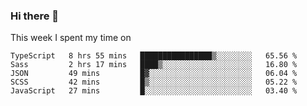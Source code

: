 ### Hi there 👋

<!--
**qiruohan/qiruohan** is a ✨ _special_ ✨ repository because its `README.md` (this file) appears on your GitHub profile.

Here are some ideas to get you started:

- 🔭 I’m currently working on ...
- 🌱 I’m currently learning ...
- 👯 I’m looking to collaborate on ...
- 🤔 I’m looking for help with ...
- 💬 Ask me about ...
- 📫 How to reach me: ...
- 😄 Pronouns: ...
- ⚡ Fun fact: ...
-->

This week I spent my time on 
<!--START_SECTION:waka-->
```text
TypeScript   8 hrs 55 mins   ████████████████▒░░░░░░░░   65.56 % 
Sass         2 hrs 17 mins   ████▒░░░░░░░░░░░░░░░░░░░░   16.80 % 
JSON         49 mins         █▓░░░░░░░░░░░░░░░░░░░░░░░   06.04 % 
SCSS         42 mins         █▒░░░░░░░░░░░░░░░░░░░░░░░   05.22 % 
JavaScript   27 mins         █░░░░░░░░░░░░░░░░░░░░░░░░   03.40 % 
```
<!--END_SECTION:waka-->
